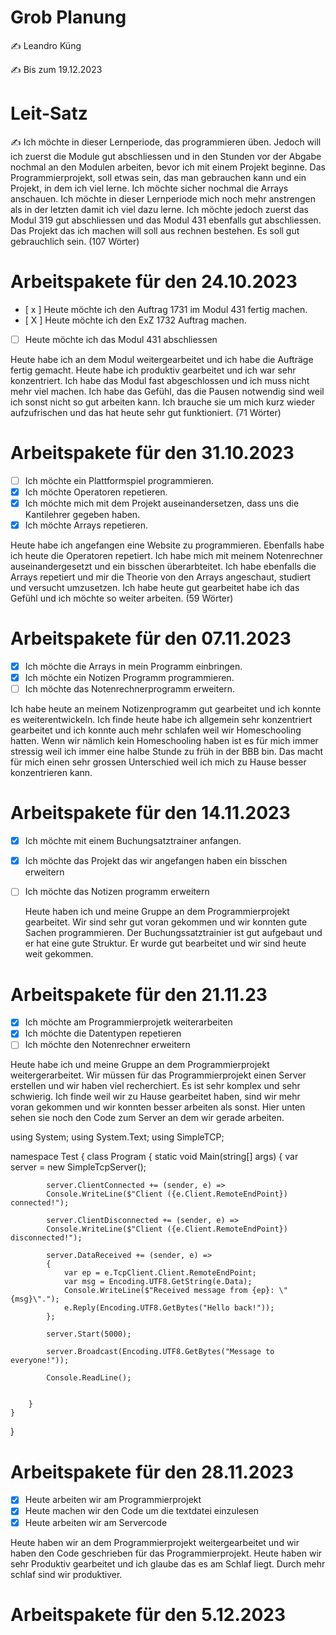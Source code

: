 # Grob Planung
✍️ Leandro Küng

✍️ Bis zum 19.12.2023

# Leit-Satz
✍️ Ich möchte in dieser Lernperiode, das programmieren üben. Jedoch will ich zuerst die Module gut abschliessen und in den Stunden vor der Abgabe nochmal an den Modulen arbeiten, bevor ich mit einem Projekt beginne. Das Programmierprojekt, soll etwas sein, das man gebrauchen kann und ein Projekt, in dem ich viel lerne. Ich möchte sicher nochmal die Arrays anschauen. Ich möchte in dieser Lernperiode mich noch mehr anstrengen als in der letzten damit ich viel dazu lerne. Ich möchte jedoch zuerst das Modul 319 gut abschliessen und das Modul 431 ebenfalls gut abschliessen. Das Projekt das ich machen will soll aus rechnen bestehen. Es soll gut gebrauchlich sein.
(107 Wörter)

# Arbeitspakete für den 24.10.2023

- [ x ] Heute möchte ich den Auftrag 1731 im Modul 431 fertig machen.
- [ X ] Heute möchte ich den ExZ 1732 Auftrag machen.
- [ ] Heute möchte ich das Modul 431 abschliessen

Heute habe ich an dem Modul weitergearbeitet und ich habe die Aufträge fertig gemacht. Heute habe ich produktiv gearbeitet und ich war sehr konzentriert. Ich habe das Modul fast abgeschlossen und ich muss nicht mehr viel machen. Ich habe das Gefühl, das die Pausen notwendig sind weil ich sonst nicht so gut arbeiten kann. Ich brauche sie um mich kurz wieder aufzufrischen und das hat heute sehr gut funktioniert. (71 Wörter)

# Arbeitspakete für den 31.10.2023

- [ ] Ich möchte ein Plattformspiel programmieren.
- [X] Ich möchte Operatoren repetieren.
- [X] Ich möchte mich mit dem Projekt auseinandersetzen, dass uns die Kantilehrer gegeben haben.
- [X] Ich möchte Arrays repetieren.

Heute habe ich angefangen eine Website zu programmieren. Ebenfalls habe ich heute die Operatoren repetiert. Ich habe mich mit meinem Notenrechner auseinandergesetzt und ein bisschen überarbteitet. Ich habe ebenfalls die Arrays repetiert und mir die Theorie von den Arrays angeschaut, studiert und versucht umzusetzen. Ich habe heute gut gearbeitet habe ich das Gefühl und ich möchte so weiter arbeiten. (59 Wörter)

# Arbeitspakete für den 07.11.2023

- [X] Ich möchte die Arrays in mein Programm einbringen.
- [X] Ich möchte ein Notizen Programm programmieren.
- [ ] Ich möchte das Notenrechnerprogramm erweitern.

Ich habe heute an meinem Notizenprogramm gut gearbeitet und ich konnte es weiterentwickeln. Ich finde heute habe ich allgemein sehr konzentriert gearbeitet und ich konnte auch mehr schlafen weil wir Homeschooling hatten. Wenn wir nämlich kein Homeschooling haben ist es für mich immer stressig weil ich immer eine halbe Stunde zu früh in der BBB bin. Das macht für mich einen sehr grossen Unterschied weil ich mich zu Hause besser konzentrieren kann.

# Arbeitspakete für den 14.11.2023
- [X] Ich möchte mit einem Buchungsatztrainer anfangen.
- [X] Ich möchte das Projekt das wir angefangen haben ein bisschen erweitern
- [ ] Ich möchte das Notizen programm erweitern

  Heute haben ich und meine Gruppe an dem Programmierprojekt gearbeitet. Wir sind sehr gut voran gekommen und wir konnten gute Sachen programmieren. Der           Buchungssatztrainier ist gut aufgebaut und er hat eine gute Struktur. Er wurde gut bearbeitet und wir sind heute weit gekommen.

# Arbeitspakete für den 21.11.23

- [X] Ich möchte am Programmierprojetk weiterarbeiten
- [X] Ich möchte die Datentypen repetieren
- [ ] Ich möchte den Notenrechner erweitern

Heute habe ich und meine Gruppe an dem Programmierprojekt weitergerarbeitet. Wir müssen für das Programmierprojekt einen Server erstellen und wir haben viel recherchiert. Es ist sehr komplex und sehr schwierig. Ich finde weil wir zu Hause gearbeitet haben, sind wir mehr voran gekommen und wir konnten besser arbeiten als sonst. Hier unten sehen sie noch den Code zum Server an dem wir gerade arbeiten.

using System;
using System.Text;
using SimpleTCP;




namespace Test
{
    class Program
    {
        static void Main(string[] args)
        {
            var server = new SimpleTcpServer();
            
            server.ClientConnected += (sender, e) =>
            Console.WriteLine($"Client ({e.Client.RemoteEndPoint}) connected!");

            server.ClientDisconnected += (sender, e) =>
            Console.WriteLine($"Client ({e.Client.RemoteEndPoint}) disconnected!");

            server.DataReceived += (sender, e) =>
            {
                var ep = e.TcpClient.Client.RemoteEndPoint;
                var msg = Encoding.UTF8.GetString(e.Data);
                Console.WriteLine($"Received message from {ep}: \"{msg}\".");
                e.Reply(Encoding.UTF8.GetBytes("Hello back!"));
            };

            server.Start(5000);

            server.Broadcast(Encoding.UTF8.GetBytes("Message to everyone!"));

            Console.ReadLine();


        }
    }

}

# Arbeitspakete für den 28.11.2023

- [X] Heute arbeiten wir am Programmierprojekt
- [X] Heute machen wir den Code um die textdatei einzulesen
- [X] Heute arbeiten wir am Servercode

Heute haben wir an dem Programmierprojekt weitergearbeitet und wir haben den Code geschrieben für das Programmierprojekt. Heute haben wir sehr Produktiv gearbeitet und ich glaube das es am Schlaf liegt. Durch mehr schlaf sind wir produktiver.

# Arbeitspakete für den 5.12.2023



      
